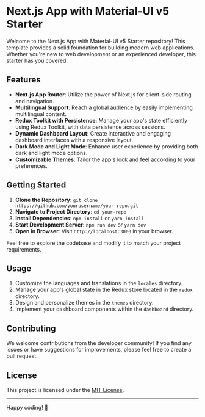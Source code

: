 # Next.js App with Material-UI v5 Starter

Welcome to the Next.js App with Material-UI v5 Starter repository! This template provides a solid foundation for building modern web applications. Whether you're new to web development or an experienced developer, this starter has you covered.

## Features

- **Next.js App Router**: Utilize the power of Next.js for client-side routing and navigation.
- **Multilingual Support**: Reach a global audience by easily implementing multilingual content.
- **Redux Toolkit with Persistence**: Manage your app's state efficiently using Redux Toolkit, with data persistence across sessions.
- **Dynamic Dashboard Layout**: Create interactive and engaging dashboard interfaces with a responsive layout.
- **Dark Mode and Light Mode**: Enhance user experience by providing both dark and light mode options.
- **Customizable Themes**: Tailor the app's look and feel according to your preferences.

## Getting Started

1. **Clone the Repository**: `git clone https://github.com/yourusername/your-repo.git`
2. **Navigate to Project Directory**: `cd your-repo`
3. **Install Dependencies**: `npm install` or `yarn install`
4. **Start Development Server**: `npm run dev` or `yarn dev`
5. **Open in Browser**: Visit `http://localhost:3000` in your browser.

Feel free to explore the codebase and modify it to match your project requirements.

## Usage

1. Customize the languages and translations in the `locales` directory.
2. Manage your app's global state in the Redux store located in the `redux` directory.
3. Design and personalize themes in the `themes` directory.
4. Implement your dashboard components within the `dashboard` directory.

## Contributing

We welcome contributions from the developer community! If you find any issues or have suggestions for improvements, please feel free to create a pull request.

## License

This project is licensed under the [MIT License](LICENSE).

---

Happy coding! 🚀
